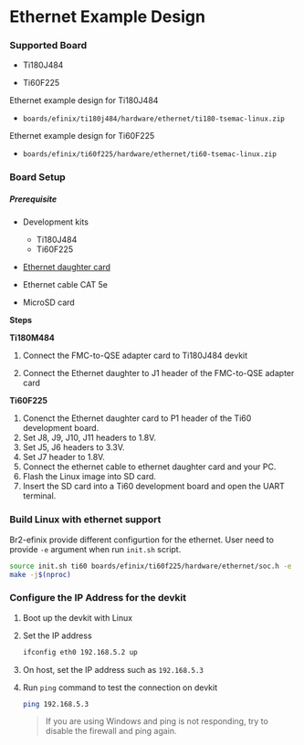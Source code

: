 # Ethernet Example Design

### Supported Board

- Ti180J484

- Ti60F225

Ethernet example design for Ti180J484

- `boards/efinix/ti180j484/hardware/ethernet/ti180-tsemac-linux.zip`

Ethernet example design for Ti60F225

- `boards/efinix/ti60f225/hardware/ethernet/ti60-tsemac-linux.zip`

### Board Setup

##### Prerequisite

- Development kits
  
  - Ti180J484
  - Ti60F225

- [Ethernet daughter card](https://www.efinixinc.com/support/docsdl.php?s=ef&pn=ETHERNET-DC-UG)

- Ethernet cable CAT 5e

- MicroSD card

**Steps**

**Ti180M484**

1. Connect the FMC-to-QSE adapter card to Ti180J484 devkit

2. Connect the Ethernet daughter to J1 header of the FMC-to-QSE adapter card

**Ti60F225**

1. Conenct the Ethernet daughter card to P1 header of the Ti60 development board.
2. Set J8, J9, J10, J11 headers to 1.8V.
3. Set J5, J6 headers to 3.3V.
4. Set J7 header to 1.8V.
5. Connect the ethernet cable to ethernet daughter card and your PC.
6. Flash the Linux image into SD card.
7. Insert the SD card into a Ti60 development board and open the UART terminal.

### Build Linux with ethernet support

Br2-efinix provide different configurtion for the ethernet. User need to provide `-e` argument when run `init.sh` script.

```bash
source init.sh ti60 boards/efinix/ti60f225/hardware/ethernet/soc.h -e
make -j$(nproc)
```

### Configure the IP Address for the devkit

1. Boot up the devkit with Linux

2. Set the IP address
   
   ```bash
   ifconfig eth0 192.168.5.2 up
   ```

3. On host, set the IP address such as `192.168.5.3`

4. Run `ping` command to test the connection on devkit
   
   ```bash
   ping 192.168.5.3
   ```
   
   > If you are using Windows and ping is not responding, try to disable the firewall and ping again.
